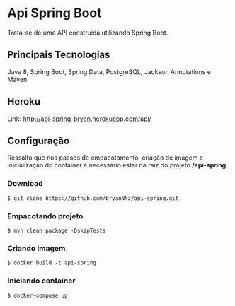 # Api Spring Boot
Trata-se de uma API construída utilizando Spring Boot.

## Principais Tecnologias
Java 8, Spring Boot, Spring Data, PostgreSQL, Jackson Annotations e Maven.

## Heroku
Link: http://api-spring-bryan.herokuapp.com/api/

## Configuração
Ressalto que nos passos de empacotamento, criação de imagem e inicialização do container é necessário estar na raiz do projeto **/api-spring**.

### Download
```
$ git clone https://github.com/bryanNNz/api-spring.git
```

### Empacotando projeto
```
$ mvn clean package -DskipTests
```
### Criando imagem
```
$ docker build -t api-spring .
```

### Iniciando container
```
$ docker-compose up
```
